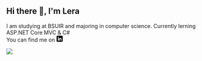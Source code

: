 <!--### Hi there 👋-->

<!--
**EcLerk/EcLerk** is a ✨ _special_ ✨ repository because its `README.md` (this file) appears on your GitHub profile.

Here are some ideas to get you started:

- 🔭 I’m currently working on ...

- 👯 I’m looking to collaborate on ...
- 🤔 I’m looking for help with ...
- 💬 Ask me about ...
- 📫 How to reach me: ...
- 😄 Pronouns: ...
- ⚡ Fun fact: ...
-->
## Hi there 👋, I'm Lera
I am studying at BSUIR and majoring in computer science. Currently lerning ASP.NET Core MVC & C#    
You can find me on  <a href="https://www.linkedin.com/in/ecler"><img src="linkedin (1).png"></a>

![](https://github-profile-summary-cards.vercel.app/api/cards/profile-details?username=EcLerk&count_private=true&include_all_commits=true&theme=dark)
<!--- 🌱 I’m currently learning ASP.NET Core MVC & C#
- 🔭 I’m currently working on this page. -->





<!--- 🌱 I’m currently learning ASP.NET Core MVC & C#

<div>
	<img height="190em" src="https://github-readme-stats.vercel.app/api?username=EcLerk&count_private=true&show_icons=true&theme=dark" />
  	<img height="190em" src="https://github-readme-stats.vercel.app/api/top-langs/?username=EcLerk&layout=compact&hide=javascript&theme=dark" />
</div>
-->
